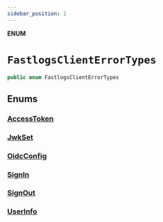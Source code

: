 ```yaml
---
sidebar_position: 1
---
```


**ENUM**

# `FastlogsClientErrorTypes`

```swift
public enum FastlogsClientErrorTypes
```

## Enums

### [AccessToken](FastlogsClientErrorTypes.AccessToken.md)

### [JwkSet](FastlogsClientErrorTypes.JwkSet.md)

### [OidcConfig](FastlogsClientErrorTypes.OidcConfig.md)

### [SignIn](FastlogsClientErrorTypes.SignIn.md)

### [SignOut](FastlogsClientErrorTypes.SignOut.md)

### [UserInfo](FastlogsClientErrorTypes.UserInfo.md)

